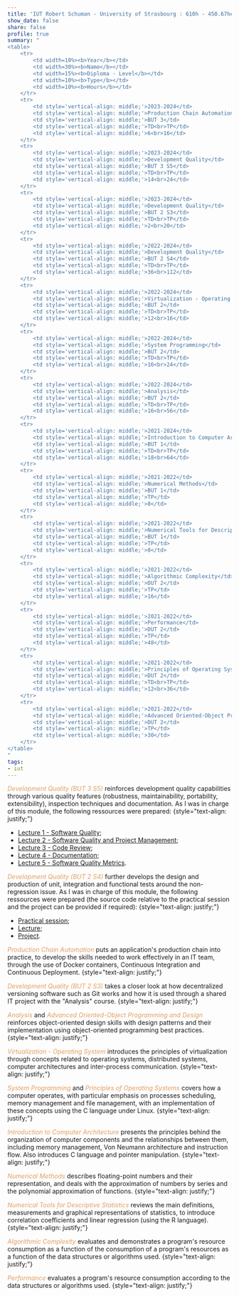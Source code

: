 ```yaml
---
title: 'IUT Robert Schuman - University of Strasbourg : 610h - 450.67hetd'
show_date: false
share: false
profile: true
summary: "
<table>
    <tr>
        <td width=10%><b>Year</b></td>
        <td width=30%><b>Name</b></td>
        <td width=15%><b>Diploma - Level</b></td>
        <td width=10%><b>Type</b></td>
        <td width=10%><b>Hours</b></td>
    </tr>
    <tr>
        <td style='vertical-align: middle;'>2023-2024</td>
        <td style='vertical-align: middle;'>Production Chain Automation</td>
        <td style='vertical-align: middle;'>BUT 3</td>
        <td style='vertical-align: middle;'>TD<br>TP</td>
        <td style='vertical-align: middle;'>6<br>16</td>
    </tr>
    <tr>
        <td style='vertical-align: middle;'>2023-2024</td>
        <td style='vertical-align: middle;'>Development Quality</td>
        <td style='vertical-align: middle;'>BUT 3 S5</td>
        <td style='vertical-align: middle;'>TD<br>TP</td>
        <td style='vertical-align: middle;'>14<br>24</td>
    </tr>
    <tr>
        <td style='vertical-align: middle;'>2023-2024</td>
        <td style='vertical-align: middle;'>Development Quality</td>
        <td style='vertical-align: middle;'>BUT 2 S3</td>
        <td style='vertical-align: middle;'>TD<br>TP</td>
        <td style='vertical-align: middle;'>2<br>20</td>
    </tr>
    <tr>
        <td style='vertical-align: middle;'>2022-2024</td>
        <td style='vertical-align: middle;'>Development Quality</td>
        <td style='vertical-align: middle;'>BUT 2 S4</td>
        <td style='vertical-align: middle;'>TD<br>TP</td>
        <td style='vertical-align: middle;'>36<br>112</td>
    </tr>
    <tr>
        <td style='vertical-align: middle;'>2022-2024</td>
        <td style='vertical-align: middle;'>Virtualization - Operating System</td>
        <td style='vertical-align: middle;'>BUT 2</td>
        <td style='vertical-align: middle;'>TD<br>TP</td>
        <td style='vertical-align: middle;'>12<br>16</td>
    </tr>
    <tr>
        <td style='vertical-align: middle;'>2022-2024</td>
        <td style='vertical-align: middle;'>System Programming</td>
        <td style='vertical-align: middle;'>BUT 2</td>
        <td style='vertical-align: middle;'>TD<br>TP</td>
        <td style='vertical-align: middle;'>16<br>24</td>
    </tr>
    <tr>
        <td style='vertical-align: middle;'>2022-2024</td>
        <td style='vertical-align: middle;'>Analysis</td>
        <td style='vertical-align: middle;'>BUT 2</td>
        <td style='vertical-align: middle;'>TD<br>TP</td>
        <td style='vertical-align: middle;'>16<br>56</td>
    </tr>
    <tr>
        <td style='vertical-align: middle;'>2021-2024</td>
        <td style='vertical-align: middle;'>Introduction to Computer Architecture</td>
        <td style='vertical-align: middle;'>BUT 1</td>
        <td style='vertical-align: middle;'>TD<br>TP</td>
        <td style='vertical-align: middle;'>18<br>64</td>
    </tr>
    <tr>
        <td style='vertical-align: middle;'>2021-2022</td>
        <td style='vertical-align: middle;'>Numerical Methods</td>
        <td style='vertical-align: middle;'>BUT 1</td>
        <td style='vertical-align: middle;'>TP</td>
        <td style='vertical-align: middle;'>8</td>
    </tr>
    <tr>
        <td style='vertical-align: middle;'>2021-2022</td>
        <td style='vertical-align: middle;'>Numerical Tools for Descriptive Statistics</td>
        <td style='vertical-align: middle;'>BUT 1</td>
        <td style='vertical-align: middle;'>TP</td>
        <td style='vertical-align: middle;'>8</td>
    </tr>
    <tr>
        <td style='vertical-align: middle;'>2021-2022</td>
        <td style='vertical-align: middle;'>Algorithmic Complexity</td>
        <td style='vertical-align: middle;'>DUT 2</td>
        <td style='vertical-align: middle;'>TP</td>
        <td style='vertical-align: middle;'>16</td>
    </tr>
    <tr>
        <td style='vertical-align: middle;'>2021-2022</td>
        <td style='vertical-align: middle;'>Performance</td>
        <td style='vertical-align: middle;'>DUT 2</td>
        <td style='vertical-align: middle;'>TP</td>
        <td style='vertical-align: middle;'>48</td>
    </tr>
    <tr>
        <td style='vertical-align: middle;'>2021-2022</td>
        <td style='vertical-align: middle;'>Principles of Operating Systems</td>
        <td style='vertical-align: middle;'>DUT 2</td>
        <td style='vertical-align: middle;'>TD<br>TP</td>
        <td style='vertical-align: middle;'>12<br>36</td>
    </tr>
    <tr>
        <td style='vertical-align: middle;'>2021-2022</td>
        <td style='vertical-align: middle;'>Advanced Oriented-Object Programming and Design</td>
        <td style='vertical-align: middle;'>DUT 2</td>
        <td style='vertical-align: middle;'>TP</td>
        <td style='vertical-align: middle;'>30</td>
    </tr>
</table>
"
tags:
- iut
---
```


<span style="color:#e29f61">_Development Quality (BUT 3 S5)_</span> reinforces development quality capabilities through various quality features (robustness, maintainability, portability, extensibility), inspection techniques and documentation. As I was in charge of this module, the following ressources were prepared:
{style="text-align: justify;"}
- [Lecture 1 - Software Quality](/uploads/courses/iut_a52/TD1.pdf);
- [Lecture 2 - Software Quality and Project Management](/uploads/courses/iut_a52/TD2.pdf);
- [Lecture 3 - Code Review](/uploads/courses/iut_a52/TD3.pdf);
- [Lecture 4 - Documentation](/uploads/courses/iut_a52/TD4.pdf);
- [Lecture 5 - Software Quality Metrics](/uploads/courses/iut_a52/TD5.pdf).


<span style="color:#e29f61">_Development Quality (BUT 2 S4)_</span> further develops the design and production of unit, integration and functional tests around the non-regression issue. As I was in charge of this module, the following ressources were prepared (the source code relative to the practical session and the project can be provided if required):
{style="text-align: justify;"}
- [Practical session](/uploads/courses/iut_a41/TP.pdf);
- [Lecture](/uploads/courses/iut_a41/CM.pdf);
- [Project](/uploads/courses/iut_a41/Projet.pdf).


<span style="color:#e29f61">_Production Chain Automation_</span> puts an application's production chain into practice, to develop the skills needed to work effectively in an IT team, through the use of Docker containers, Continuous Integration and Continuous Deployment.
{style="text-align: justify;"}

<span style="color:#e29f61">_Development Quality (BUT 2 S3)_</span> takes a closer look at how decentralized versioning software such as Git works and how it is used through a shared IT project with the "Analysis" course.
{style="text-align: justify;"}

<span style="color:#e29f61">_Analysis_</span> and <span style="color:#e29f61">_Advanced Oriented-Object Programming and Design_</span> reinforces object-oriented design skills with design patterns and their implementation using object-oriented programming best practices.
{style="text-align: justify;"}

<span style="color:#e29f61">_Virtualization - Operating System_</span> introduces the principles of virtualization through concepts related to operating systems, distributed systems, computer architectures and inter-process communication.
{style="text-align: justify;"}

<span style="color:#e29f61">_System Programming_</span> and <span style="color:#e29f61">_Principles of Operating Systems_</span> covers how a computer operates, with particular emphasis on processes scheduling, memory management and file management, with an implementation of these concepts using the C language under Linux.
{style="text-align: justify;"}

<span style="color:#e29f61">_Introduction to Computer Architecture_</span> presents the principles behind the organization of computer components and the relationships between them, including memory management, Von Neumann architecture and instruction flow. Also introduces C language and pointer manipulation.
{style="text-align: justify;"}

<span style="color:#e29f61">_Numerical Methods_</span> describes floating-point numbers and their representation, and deals with the approximation of numbers by series and the polynomial approximation of functions.
{style="text-align: justify;"}

<span style="color:#e29f61">_Numerical Tools for Descriptive Statistics_</span> reviews the main definitions, measurements and graphical representations of statistics, to introduce correlation coefficients and linear regression (using the R language).
{style="text-align: justify;"}

<span style="color:#e29f61">_Algorithmic Complexity_</span> evaluates and demonstrates a program's resource consumption as a function of the consumption of a program's resources as a function of the data structures or algorithms used.
{style="text-align: justify;"}

<span style="color:#e29f61">_Performance_</span> evaluates a program's resource consumption according to the data structures or algorithms used.
{style="text-align: justify;"}